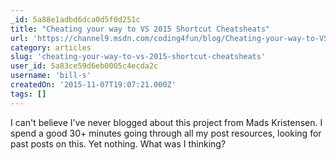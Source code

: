 ```yaml
---
_id: 5a88e1adbd6dca0d5f0d251c
title: "Cheating your way to VS 2015 Shortcut Cheatsheats"
url: 'https://channel9.msdn.com/coding4fun/blog/Cheating-your-way-to-VS-2015-Shortcuts'
category: articles
slug: 'cheating-your-way-to-vs-2015-shortcut-cheatsheats'
user_id: 5a83ce59d6eb0005c4ecda2c
username: 'bill-s'
createdOn: '2015-11-07T19:07:21.000Z'
tags: []
---
```


I can't believe I've never blogged about this project from Mads Kristensen. I spend a good 30+ minutes going through all my post resources, looking for past posts on this. Yet nothing. What was I thinking?
